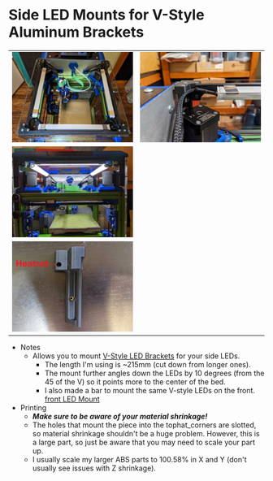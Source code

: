 Side LED Mounts for V-Style Aluminum Brackets
============
<table width=100%>
<TR><TD width=50% align="center"><img src="Images/topview.jpg"></TD>
<TD width=50% align="center"><img src="Images/closeup.jpg"></TD>
</TR>
<TR><TD width=50% align="center"><img src="Images/lights.jpg"></TD>
<TR><TD width=50% align="center"><img src="Images/heatset_location.jpg"></TD>
</TR>
</TABLE>

- Notes
   - Allows you to mount <a href="https://www.aliexpress.com/item/2251832693313513.html">V-Style LED Brackets</A> for your side LEDs. 
     - The length I'm using is ~215mm (cut down from longer ones).  
     - The mount further angles down the LEDs by 10 degrees (from the 45 of the V) so it points more to the center of the bed.  
     - I also made a bar to mount the same V-style LEDs on the front.  <a href="../long-front_door_seal_single_piece">front LED Mount</A>
- Printing
	 - ***Make sure to be aware of your material shrinkage!***  
	 - The holes that mount the piece into the tophat_corners are slotted, so material shrinkage shouldn't be a huge problem.    However, this is a large part, so just be aware that you may need to scale your part up.
  	 -  I usually scale my larger ABS parts to 100.58% in X and Y (don't usually see issues with Z shrinkage).
